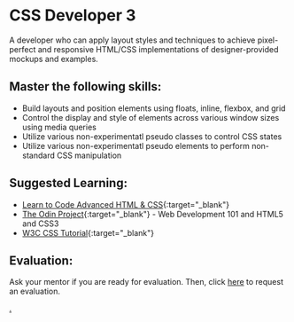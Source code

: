# CSS Developer 3

A developer who can apply layout styles and techniques to achieve pixel-perfect and responsive HTML/CSS implementations of designer-provided mockups and examples.

## Master the following skills:

- Build layouts and position elements using floats, inline, flexbox, and grid
- Control the display and style of elements across various window sizes using media queries
- Utilize various non-experimentatl pseudo classes to control CSS states
- Utilize various non-experimentatl pseudo elements to perform non-standard CSS manipulation

## Suggested Learning:

- [Learn to Code Advanced HTML & CSS](https://learn.shayhowe.com/advanced-html-css/){:target="\_blank"}
- [The Odin Project](https://www.theodinproject.com/){:target="\_blank"} - Web Development 101 and HTML5 and CSS3
- [W3C CSS Tutorial](http://www.w3schools.com/css/){:target="\_blank"}

## Evaluation:

Ask your mentor if you are ready for evaluation. Then, click [here](https://webdev.codex.academy/mastery-eval-2?badge=vClFIfORTvCdgseMl0ZyOg) to request an evaluation.

[.](level-2)
